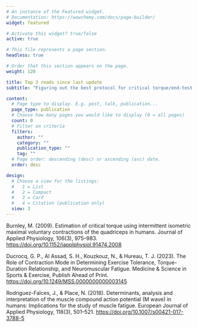 ```yaml
---
# An instance of the Featured widget.
# Documentation: https://wowchemy.com/docs/page-builder/
widget: featured

# Activate this widget? true/false
active: true

# This file represents a page section.
headless: true

# Order that this section appears on the page.
weight: 120

title: Top 3 reads since last update
subtitle: "Figuring out the best protocol for critical torque/end-test torque calculation and M-wave amplitude analysis"

content:
  # Page type to display. E.g. post, talk, publication...
  page_type: publication
  # Choose how many pages you would like to display (0 = all pages)
  count: 0
  # Filter on criteria
  filters:
    author: ""
    category: ""
    publication_type: ""
    tag: ""
  # Page order: descending (desc) or ascending (asc) date.
  order: desc

design:
  # Choose a view for the listings:
  #   1 = List
  #   2 = Compact
  #   3 = Card
  #   4 = Citation (publication only)
  view: 3
---
```

Burnley, M. (2009). Estimation of critical torque using intermittent isometric maximal voluntary contractions of the quadriceps in humans. Journal of Applied Physiology, 106(3), 975–983. https://doi.org/10.1152/japplphysiol.91474.2008

Ducrocq, G. P., Al Assad, S. H., Kouzkouz, N., & Hureau, T. J. (2023). The Role of Contraction Mode in Determining Exercise Tolerance, Torque-Duration Relationship, and Neuromuscular Fatigue. Medicine & Science in Sports & Exercise, Publish Ahead of Print. https://doi.org/10.1249/MSS.0000000000003145

Rodriguez-Falces, J., & Place, N. (2018). Determinants, analysis and interpretation of the muscle compound action potential (M wave) in humans: Implications for the study of muscle fatigue. European Journal of Applied Physiology, 118(3), 501–521. https://doi.org/10.1007/s00421-017-3788-5